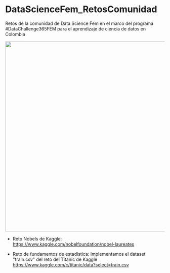 # DataScienceFem_RetosComunidad
Retos de la comunidad de Data Science Fem en el marco del programa #DataChallenge365FEM para el aprendizaje de ciencia de datos en Colombia 

<img src="https://pbs.twimg.com/media/Em0D4k8W8AAIVQq.jpg" width="600">

- Reto Nobels de Kaggle:
https://www.kaggle.com/nobelfoundation/nobel-laureates

- Reto de fundamentos de estadistica:
Implementamos el dataset "train.csv" del reto del Titanic de Kaggle
https://www.kaggle.com/c/titanic/data?select=train.csv
